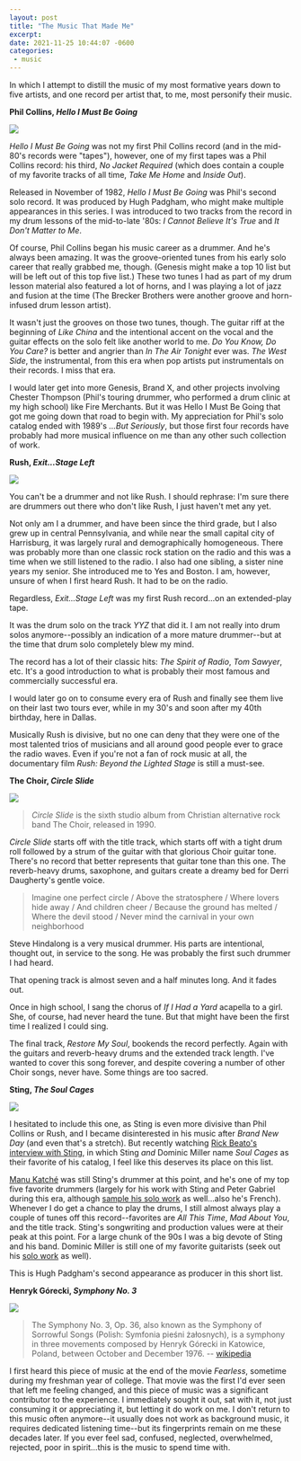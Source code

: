 ```yaml
---
layout: post
title: "The Music That Made Me"
excerpt: 
date: 2021-11-25 10:44:07 -0600
categories: 
 - music
---
```


In which I attempt to distill the music of my most formative years down to five artists, and one record per artist that, to me, most personify their music.

**Phil Collins, _Hello I Must Be Going_**

![](/assets/2021/11/phil.jpg)

_Hello I Must Be Going_ was not my first Phil Collins record (and in the mid-80's records were "tapes"), however, one of my first tapes was a Phil Collins record: his third, _No Jacket Required_ (which does contain a couple of my favorite tracks of all time, _Take Me Home_ and _Inside Out_).

Released in November of 1982, _Hello I Must Be Going_ was Phil's second solo record. It was produced by Hugh Padgham, who might make multiple appearances in this series. I was introduced to two tracks from the record in my drum lessons of the mid-to-late '80s: _I Cannot Believe It's True_ and _It Don't Matter to Me_.

Of course, Phil Collins began his music career as a drummer. And he's always been amazing. It was the groove-oriented tunes from his early solo career that really grabbed me, though. (Genesis might make a top 10 list but will be left out of this top five list.) These two tunes I had as part of my drum lesson material also featured a lot of horns, and I was playing a lot of jazz and fusion at the time (The Brecker Brothers were another groove and horn-infused drum lesson artist).

It wasn't just the grooves on those two tunes, though. The guitar riff at the beginning of _Like China_ and the intentional accent on the vocal and the guitar effects on the solo felt like another world to me. _Do You Know, Do You Care?_ is better and angrier than _In The Air Tonight_ ever was. _The West Side_, the instrumental, from this era when pop artists put instrumentals on their records. I miss that era.

I would later get into more Genesis, Brand X, and other projects involving Chester Thompson (Phil's touring drummer, who performed a drum clinic at my high school) like Fire Merchants. But it was Hello I Must Be Going that got me going down that road to begin with. My appreciation for Phil's solo catalog ended with 1989's _...But Seriously_, but those first four records have probably had more musical influence on me than any other such collection of work.

**Rush, _Exit...Stage Left_**

![](/assets/2021/11/exitstageleft.jpg)

You can't be a drummer and not like Rush. I should rephrase: I'm sure there are drummers out there who don't like Rush, I just haven't met any yet. 

Not only am I a drummer, and have been since the third grade, but I also grew up in central Pennsylvania, and while near the small capital city of Harrisburg, it was largely rural and demographically homogeneous. There was probably more than one classic rock station on the radio and this was a time when we still listened to the radio. I also had one sibling, a sister nine years my senior. She introduced me to Yes and Boston. I am, however, unsure of when I first heard Rush. It had to be on the radio.

Regardless, _Exit...Stage Left_ was my first Rush record...on an extended-play tape.

It was the drum solo on the track _YYZ_ that did it. I am not really into drum solos anymore--possibly an indication of a more mature drummer--but at the time that drum solo completely blew my mind.

The record has a lot of their classic hits: _The Spirit of Radio_, _Tom Sawyer_, etc. It's a good introduction to what is probably their most famous and commercially successful era. 

I would later go on to consume every era of Rush and finally see them live on their last two tours ever, while in my 30's and soon after my 40th birthday, here in Dallas. 

Musically Rush is divisive, but no one can deny that they were one of the most talented trios of musicians and all around good people ever to grace the radio waves. Even if you're not a fan of rock music at all, the documentary film _Rush: Beyond the Lighted Stage_ is still a must-see.

**The Choir, _Circle Slide_**

![](/assets/2021/11/choir.jpg)

> _Circle Slide_ is the sixth studio album from Christian alternative rock band The Choir, released in 1990.

_Circle Slide_ starts off with the title track, which starts off with a tight drum roll followed by a strum of the guitar with that glorious Choir guitar tone. There's no record that better represents that guitar tone than this one. The reverb-heavy drums, saxophone, and guitars create a dreamy bed for Derri Daugherty's gentle voice.

> Imagine one perfect circle / Above the stratosphere / Where lovers hide away / And children cheer / Because the ground has melted / Where the devil stood / Never mind the carnival in your own neighborhood

Steve Hindalong is a very musical drummer. His parts are intentional, thought out, in service to the song. He was probably the first such drummer I had heard.

That opening track is almost seven and a half minutes long. And it fades out.

Once in high school, I sang the chorus of _If I Had a Yard_ acapella to a girl. She, of course, had never heard the tune. But that might have been the first time I realized I could sing.

The final track, _Restore My Soul_, bookends the record perfectly. Again with the guitars and reverb-heavy drums and the extended track length. I've wanted to cover this song forever, and despite covering a number of other Choir songs, never have. Some things are too sacred.

**Sting, _The Soul Cages_**

![](/assets/2021/11/soul-cages.jpg)

I hesitated to include this one, as Sting is even more divisive than Phil Collins or Rush, and I became disinterested in his music after _Brand New Day_ (and even that's a stretch). But recently watching [Rick Beato's interview with Sting](https://www.youtube.com/watch?v=efRQh2vspVc), in which Sting _and_ Dominic Miller name _Soul Cages_ as their favorite of his catalog, I feel like this deserves its place on this list.

[Manu Katché](https://en.wikipedia.org/wiki/Manu_Katch%C3%A9) was still Sting's drummer at this point, and he's one of my top five favorite drummers (largely for his work with Sting and Peter Gabriel during this era, although [sample his solo work](https://www.youtube.com/watch?v=1mkz8eELZVY) as well...also he's French). Whenever I do get a chance to play the drums, I still almost always play a couple of tunes off this record--favorites are _All This Time_, _Mad About You_, and the title track. Sting's songwriting and production values were at their peak at this point. For a large chunk of the 90s I was a big devote of Sting and his band. Dominic Miller is still one of my favorite guitarists (seek out his [solo work](https://en.wikipedia.org/wiki/Dominic_Miller#Discography) as well).

This is Hugh Padgham's second appearance as producer in this short list.

**Henryk Górecki, _Symphony No. 3_**

![](/assets/2021/11/gorecki.jpg)

> The Symphony No. 3, Op. 36, also known as the Symphony of Sorrowful Songs (Polish: Symfonia pieśni żałosnych), is a symphony in three movements composed by Henryk Górecki in Katowice, Poland, between October and December 1976. -- [wikipedia](https://en.wikipedia.org/wiki/Symphony_No._3_(G%C3%B3recki))

I first heard this piece of music at the end of the movie _Fearless_, sometime during my freshman year of college. That movie was the first I'd ever seen that left me feeling changed, and this piece of music was a significant contributor to the experience. I immediately sought it out, sat with it, not just consuming it or appreciating it, but letting it do work on me. I don't return to this music often anymore--it usually does not work as background music, it requires dedicated listening time--but its fingerprints remain on me these decades later. If you ever feel sad, confused, neglected, overwhelmed, rejected, poor in spirit...this is the music to spend time with.